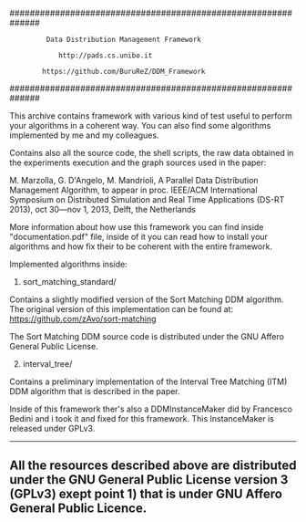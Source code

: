 
##############################################################

		     Data Distribution Management Framework

			    http://pads.cs.unibo.it
			    
		    https://github.com/BuruReZ/DDM_Framework
		    
############################################################## 

This archive contains framework with various kind of test useful to
perform your algorithms in a coherent way. You can also find some 
algorithms implemented by me and my colleagues.

Contains also all the source code, the shell scripts, the raw
data obtained in the experiments execution and the graph sources used 
in the paper: 

  M. Marzolla, G. D'Angelo, M. Mandrioli, A Parallel Data Distribution
  Management Algorithm, to appear in proc. IEEE/ACM International
  Symposium on Distributed Simulation and Real Time Applications
  (DS-RT 2013), oct 30—nov 1, 2013, Delft, the Netherlands

More information about how use this framework you can find inside
"documentation.pdf" file, inside of it you can read how to install 
your algorithms and how fix their to be coherent with the entire 
framework.

Implemented algorithms inside:

1) sort_matching_standard/

Contains a slightly modified version of the Sort Matching DDM algorithm.
The original version of this implementation can be found at:
https://github.com/zAvo/sort-matching

The Sort Matching DDM source code is distributed under the GNU Affero 
General Public License.

2) interval_tree/

Contains a preliminary implementation of the Interval Tree Matching (ITM) 
DDM algorithm that is described in the paper. 

Inside of this framework ther's also a DDMInstanceMaker did by 
Francesco Bedini and i took it and fixed for this framework. This
InstanceMaker is released under GPLv3.

--------------------------------------------------------------------------
All the resources described above are distributed under the GNU General 
Public License version 3 (GPLv3) exept point 1) that is under GNU Affero
General Public Licence.
--------------------------------------------------------------------------